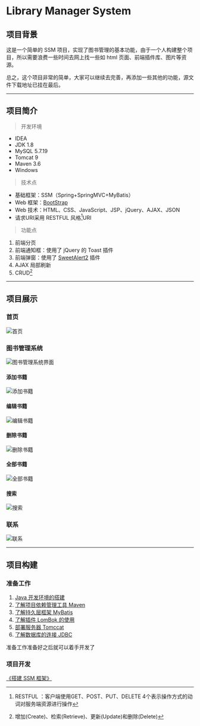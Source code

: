 

# Library Manager System





## 项目背景



这是一个简单的 SSM 项目，实现了图书管理的基本功能，由于一个人构建整个项目，所以需要浪费一些时间去网上找一些如 html 页面、前端插件库、图片等资源。

总之，这个项目非常的简单，大家可以继续去完善，再添加一些其他的功能，源文件下载地址已挂在最后。



------



## 项目简介

> 开发环境

- IDEA
- JDK 1.8
- MySQL 5.7.19
- Tomcat 9
- Maven 3.6
- Windows

> 技术点

- 基础框架：SSM（Spring+SpringMVC+MyBatis）
- Web 框架：[BootStrap](https://www.bootcss.com/)
- Web 技术：HTML、CSS、JavaScript、JSP、jQuery、AJAX、JSON
- 请求URI采用 RESTFUL 风格[^2]URI

> 功能点

1. 前端分页
2. 前端通知框：使用了 jQuery 的 Toast 插件
3. 前端弹窗：使用了 [SweetAlert2](https://sweetalert.bootcss.com/) 插件
4. AJAX 局部刷新
5. CRUD[^1]



------



## 项目展示



### 首页

![首页](https://gitee.com/suitbaby/MarkDownPicMyself/raw/master/img/首页.gif)



### 图书管理系统

![图书管理系统界面](https://gitee.com/suitbaby/MarkDownPicMyself/raw/master/img/图书管理系统界面.gif)



#### 添加书籍

![添加书籍](https://gitee.com/suitbaby/MarkDownPicMyself/raw/master/img/添加书籍.gif)

#### 编辑书籍

![编辑书籍](https://gitee.com/suitbaby/MarkDownPicMyself/raw/master/img/编辑书籍.gif)



#### 删除书籍

![删除书籍](https://gitee.com/suitbaby/MarkDownPicMyself/raw/master/img/删除书籍.gif)

#### 全部书籍

![全部书籍](https://gitee.com/suitbaby/MarkDownPicMyself/raw/master/img/全部书籍.gif)

#### 搜索

![搜索](https://gitee.com/suitbaby/MarkDownPicMyself/raw/master/img/搜索.gif)

### 联系

![联系](https://gitee.com/suitbaby/MarkDownPicMyself/raw/master/img/联系.gif)





------



## 项目构建



### 准备工作

1. [Java 开发环境的搭建](https://blog.csdn.net/qq_20185737/article/details/107499266)
2. [了解项目依赖管理工具 Maven](https://blog.csdn.net/qq_20185737/article/details/118554104)
3. [了解持久层框架 MyBatis](https://blog.csdn.net/qq_20185737/article/details/118549260)
4. [了解插件 LomBok 的使用](https://blog.csdn.net/qq_20185737/article/details/118490837)
5. [部署服务器 Tomccat](https://blog.csdn.net/qq_20185737/article/details/116421320)
6. [了解数据库的连接 JDBC](https://blog.csdn.net/qq_20185737/article/details/115599307)

准备工作准备好之后就可以着手开发了



### 项目开发



[《搭建 SSM 框架》](https://blog.csdn.net/qq_20185737/article/details/118971141)





[^1]:增加(Create)、检索(Retrieve)、更新(Update)和删除(Delete)
[^2]:RESTFUL ：客户端使用GET、POST、PUT、DELETE 4个表示操作方式的动词对服务端资源进行操作

